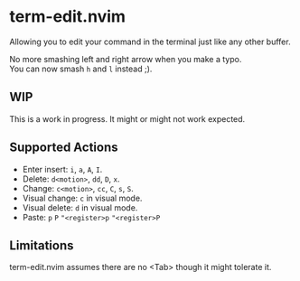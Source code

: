 # term-edit.nvim
Allowing you to edit your command in the terminal just like any other buffer.

No more smashing left and right arrow when you make a typo.\
You can now smash `h` and `l` instead ;).

## WIP
This is a work in progress. It might or might not work expected.

## Supported Actions
- Enter insert: `i`, `a`, `A`, `I`.
- Delete: `d<motion>`, `dd`, `D`, `x`.
- Change: `c<motion>`, `cc`, `C`, `s`, `S`.
- Visual change: `c` in visual mode.
- Visual delete: `d` in visual mode.
- Paste: `p` `P` `"<register>p` `"<register>P`

## Limitations
term-edit.nvim assumes there are no \<Tab\> though it might tolerate it.
